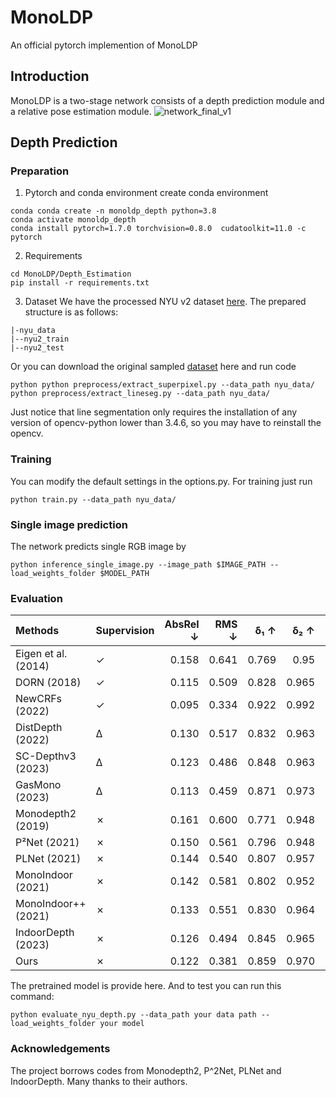 # MonoLDP
An official pytorch implemention of MonoLDP
## Introduction
MonoLDP is a two-stage network consists of a depth prediction module and a relative pose estimation module. 
![network_final_v1](https://github.com/user-attachments/assets/b2feea0a-ecbc-426c-87ec-c18254bb8911)

## Depth Prediction
### Preparation
1. Pytorch and conda environment
create conda environment
```
conda conda create -n monoldp_depth python=3.8
conda activate monoldp_depth
conda install pytorch=1.7.0 torchvision=0.8.0  cudatoolkit=11.0 -c pytorch
```
2. Requirements
```
cd MonoLDP/Depth_Estimation
pip install -r requirements.txt
```
3. Dataset
We have the processed NYU v2 dataset [here](https://drive.google.com/file/d/1AXUq0zHJQsWQ13DRSCUEiuAzeljOgefn/view?usp=drive_link). The prepared structure is as follows:
```
|-nyu_data
|--nyu2_train
|--nyu2_test
```
Or you can download the original sampled [dataset](https://drive.google.com/file/d/1WoOZOBpOWfmwe7bknWS5PMUCLBPFKTOw/view) here and run code

```
python python preprocess/extract_superpixel.py --data_path nyu_data/
python preprocess/extract_lineseg.py --data_path nyu_data/
```
Just notice that line segmentation only requires the installation of any version of opencv-python lower than 3.4.6, so you may have to reinstall the opencv.

### Training
You can modify the default settings in the options.py. For training just run
```
python train.py --data_path nyu_data/
```
### Single image prediction
The network predicts single RGB image by 
```
python inference_single_image.py --image_path $IMAGE_PATH --load_weights_folder $MODEL_PATH
```

### Evaluation
| Methods             | Supervision   |   AbsRel ↓ |   RMS ↓ |   δ₁ ↑ |   δ₂ ↑ |   δ₃ ↑ |
|:--------------------|:--------------|-----------:|--------:|-------:|-------:|-------:|
| Eigen et al. (2014) | ✓             |      0.158 |   0.641 |  0.769 |  0.95  |  0.988 |
| DORN (2018)         | ✓             |      0.115 |   0.509 |  0.828 |  0.965 |  0.992 |
| NewCRFs (2022)      | ✓             |      0.095 |   0.334 |  0.922 |  0.992 |  0.998 |
| DistDepth (2022)    | Δ             |      0.130 |   0.517 |  0.832 |  0.963 |  0.990 |
| SC-Depthv3 (2023)   | Δ             |      0.123 |   0.486 |  0.848 |  0.963 |  0.991 |
| GasMono (2023)      | Δ             |      0.113 |   0.459 |  0.871 |  0.973 |  0.992 |
| Monodepth2 (2019)   | ✗             |      0.161 |   0.600 |  0.771 |  0.948 |  0.987 |
| P²Net (2021)        | ✗             |      0.150 |   0.561 |  0.796 |  0.948 |  0.986 |
| PLNet (2021)        | ✗             |      0.144 |   0.540 |  0.807 |  0.957 |  0.990 |
| MonoIndoor (2021)   | ✗             |      0.142 |   0.581 |  0.802 |  0.952 |  0.990 |
| MonoIndoor++ (2021) | ✗             |      0.133 |   0.551 |  0.830 |  0.964 |  0.991 |
| IndoorDepth (2023)  | ✗             |      0.126 |   0.494 |  0.845 |  0.965 |  0.991 |
| Ours                | ✗             |      0.122 |   0.381 |  0.859 |  0.970 |  0.994 |
The pretrained model is provide here. And to test you can run this command:
```
python evaluate_nyu_depth.py --data_path your data path --load_weights_folder your model
```

### Acknowledgements
The project borrows codes from Monodepth2, P^2Net, PLNet and IndoorDepth. Many thanks to their authors.
